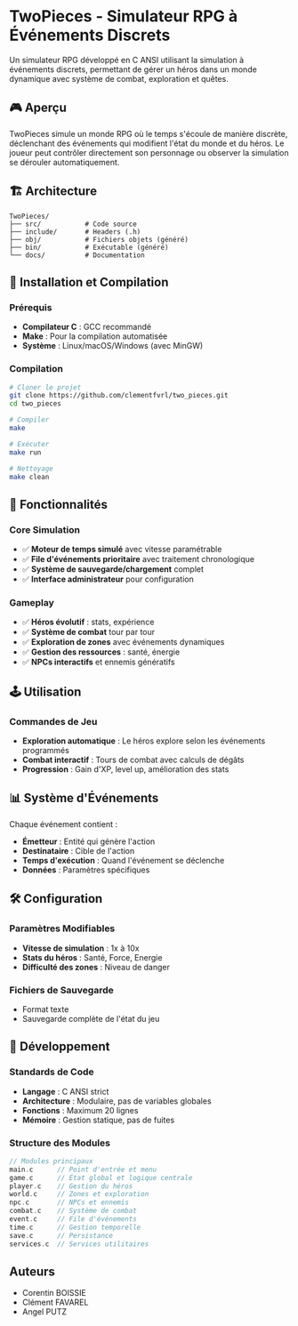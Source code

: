 # TwoPieces - Simulateur RPG à Événements Discrets

Un simulateur RPG développé en C ANSI utilisant la simulation à événements discrets, permettant de gérer un héros dans un monde dynamique avec système de combat, exploration et quêtes.

## 🎮 Aperçu

TwoPieces simule un monde RPG où le temps s'écoule de manière discrète, déclenchant des événements qui modifient l'état du monde et du héros. Le joueur peut contrôler directement son personnage ou observer la simulation se dérouler automatiquement.

## 🏗️ Architecture

```
TwoPieces/
├── src/           # Code source
├── include/       # Headers (.h)
├── obj/           # Fichiers objets (généré)
├── bin/           # Exécutable (généré)
└── docs/          # Documentation
```

## 🚀 Installation et Compilation

### Prérequis
- **Compilateur C** : GCC recommandé
- **Make** : Pour la compilation automatisée
- **Système** : Linux/macOS/Windows (avec MinGW)

### Compilation
```bash
# Cloner le projet
git clone https://github.com/clementfvrl/two_pieces.git
cd two_pieces

# Compiler
make

# Exécuter
make run

# Nettoyage
make clean
```

## 🎯 Fonctionnalités

### Core Simulation
- ✅ **Moteur de temps simulé** avec vitesse paramétrable
- ✅ **File d'événements prioritaire** avec traitement chronologique  
- ✅ **Système de sauvegarde/chargement** complet
- ✅ **Interface administrateur** pour configuration

### Gameplay
- ✅ **Héros évolutif** : stats, expérience
- ✅ **Système de combat** tour par tour
- ✅ **Exploration de zones** avec événements dynamiques
- ✅ **Gestion des ressources** : santé, énergie
- ✅ **NPCs interactifs** et ennemis génératifs

## 🕹️ Utilisation

### Commandes de Jeu
- **Exploration automatique** : Le héros explore selon les événements programmés
- **Combat interactif** : Tours de combat avec calculs de dégâts
- **Progression** : Gain d'XP, level up, amélioration des stats

## 📊 Système d'Événements

Chaque événement contient :
- **Émetteur** : Entité qui génère l'action
- **Destinataire** : Cible de l'action
- **Temps d'exécution** : Quand l'événement se déclenche
- **Données** : Paramètres spécifiques

## 🛠️ Configuration

### Paramètres Modifiables
- **Vitesse de simulation** : 1x à 10x
- **Stats du héros** : Santé, Force, Energie
- **Difficulté des zones** : Niveau de danger

### Fichiers de Sauvegarde
- Format texte
- Sauvegarde complète de l'état du jeu

## 🔧 Développement

### Standards de Code
- **Langage** : C ANSI strict
- **Architecture** : Modulaire, pas de variables globales
- **Fonctions** : Maximum 20 lignes
- **Mémoire** : Gestion statique, pas de fuites

### Structure des Modules
```c
// Modules principaux
main.c      // Point d'entrée et menu
game.c      // État global et logique centrale  
player.c    // Gestion du héros
world.c     // Zones et exploration
npc.c       // NPCs et ennemis
combat.c    // Système de combat
event.c     // File d'événements
time.c      // Gestion temporelle
save.c      // Persistance
services.c  // Services utilitaires
```

## Auteurs
- Corentin BOISSIE
- Clément FAVAREL
- Angel PUTZ
